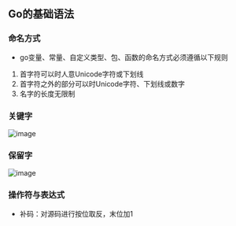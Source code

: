 ## Go的基础语法
### 命名方式
* go变量、常量、自定义类型、包、函数的命名方式必须遵循以下规则
1. 首字符可以时人意Unicode字符或下划线
2. 首字符之外的部分可以时Unicode字符、下划线或数字
3. 名字的长度无限制

### 关键字
![image](https://user-images.githubusercontent.com/25640589/185803482-61d4dfcf-698f-4eea-9b15-055481c7d4eb.png)

### 保留字
![image](https://user-images.githubusercontent.com/25640589/185803719-e1129d8d-3447-4ce6-a7ff-847698ce65dc.png)

### 操作符与表达式
* 补码：对源码进行按位取反，末位加1
